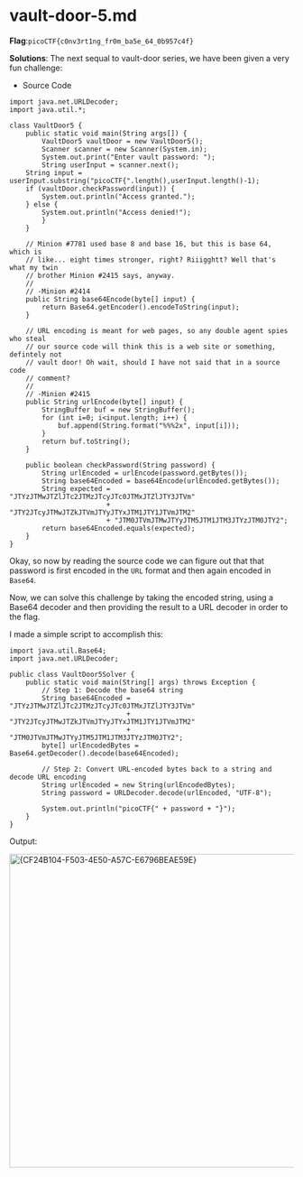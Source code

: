 # vault-door-5.md
__Flag__:`picoCTF{c0nv3rt1ng_fr0m_ba5e_64_0b957c4f}`

__Solutions__: The next sequal to vault-door series, we have been given a very fun challenge:


* Source Code
```
import java.net.URLDecoder;
import java.util.*;

class VaultDoor5 {
    public static void main(String args[]) {
        VaultDoor5 vaultDoor = new VaultDoor5();
        Scanner scanner = new Scanner(System.in);
        System.out.print("Enter vault password: ");
        String userInput = scanner.next();
	String input = userInput.substring("picoCTF{".length(),userInput.length()-1);
	if (vaultDoor.checkPassword(input)) {
	    System.out.println("Access granted.");
	} else {
	    System.out.println("Access denied!");
        }
    }

    // Minion #7781 used base 8 and base 16, but this is base 64, which is
    // like... eight times stronger, right? Riiigghtt? Well that's what my twin
    // brother Minion #2415 says, anyway.
    //
    // -Minion #2414
    public String base64Encode(byte[] input) {
        return Base64.getEncoder().encodeToString(input);
    }

    // URL encoding is meant for web pages, so any double agent spies who steal
    // our source code will think this is a web site or something, defintely not
    // vault door! Oh wait, should I have not said that in a source code
    // comment?
    //
    // -Minion #2415
    public String urlEncode(byte[] input) {
        StringBuffer buf = new StringBuffer();
        for (int i=0; i<input.length; i++) {
            buf.append(String.format("%%%2x", input[i]));
        }
        return buf.toString();
    }

    public boolean checkPassword(String password) {
        String urlEncoded = urlEncode(password.getBytes());
        String base64Encoded = base64Encode(urlEncoded.getBytes());
        String expected = "JTYzJTMwJTZlJTc2JTMzJTcyJTc0JTMxJTZlJTY3JTVm"
                        + "JTY2JTcyJTMwJTZkJTVmJTYyJTYxJTM1JTY1JTVmJTM2"
                        + "JTM0JTVmJTMwJTYyJTM5JTM1JTM3JTYzJTM0JTY2";
        return base64Encoded.equals(expected);
    }
}
```

Okay, so now by reading the source code we can figure out that that password is first encoded in the `URL` format and then again encoded in `Base64`.

Now, we can solve this challenge by taking the encoded string, using a Base64 decoder and then providing the result to a URL decoder in order to the flag.

I made a simple script to accomplish this:
```
import java.util.Base64;
import java.net.URLDecoder;

public class VaultDoor5Solver {
    public static void main(String[] args) throws Exception {
        // Step 1: Decode the base64 string
        String base64Encoded = "JTYzJTMwJTZlJTc2JTMzJTcyJTc0JTMxJTZlJTY3JTVm"
                             + "JTY2JTcyJTMwJTZkJTVmJTYyJTYxJTM1JTY1JTVmJTM2"
                             + "JTM0JTVmJTMwJTYyJTM5JTM1JTM3JTYzJTM0JTY2";
        byte[] urlEncodedBytes = Base64.getDecoder().decode(base64Encoded);
        
        // Step 2: Convert URL-encoded bytes back to a string and decode URL encoding
        String urlEncoded = new String(urlEncodedBytes);
        String password = URLDecoder.decode(urlEncoded, "UTF-8");
        
        System.out.println("picoCTF{" + password + "}");
    }
}
```

Output:

<img width="556" alt="{CF24B104-F503-4E50-A57C-E6796BEAE59E}" src="https://github.com/user-attachments/assets/1c8cc75a-386e-493c-995b-a3731d1f20d0">
